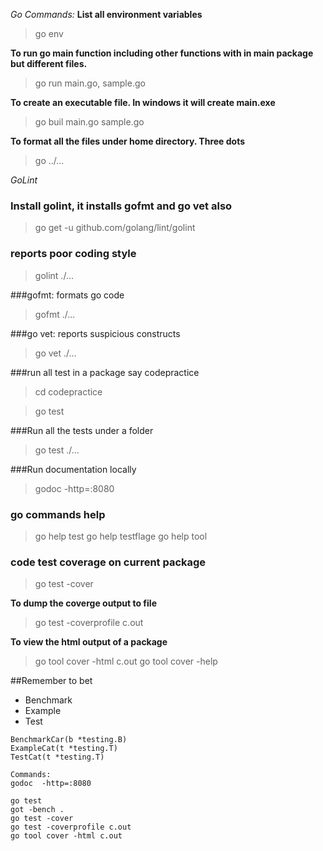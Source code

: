 *Go Commands:*
**List all environment variables**
>go env  

**To run go main function including other functions with in main package but different files.**
>go run main.go, sample.go  

**To create an executable file. In windows it will create main.exe**
>go buil main.go sample.go 

**To format all the files under home directory. Three dots**
>go ../...


*GoLint*
### Install golint, it installs gofmt and go vet also

> go get -u github.com/golang/lint/golint
> 
### reports poor coding style
> golint ./...
> 

###gofmt: formats go code
>gofmt ./...

###go vet: reports suspicious constructs
>go vet ./...

###run all test in a package say codepractice

>cd codepractice 

> go test

###Run all the tests under a folder 
> go test ./...

###Run documentation locally
>godoc -http=:8080

### go commands help 
>go help test
> go help testflage
> go help tool

### code test coverage on current package 
>go test -cover 

**To dump the coverge output to file**
> go test -coverprofile c.out 

**To view the html output of a package**
> go tool cover -html c.out
> go tool cover -help

##Remember to bet
- Benchmark
- Example
- Test

```
BenchmarkCar(b *testing.B)
ExampleCat(t *testing.T)
TestCat(t *testing.T)
```

```
Commands: 
godoc  -http=:8080

go test
got -bench . 
go test -cover 
go test -coverprofile c.out
go tool cover -html c.out 
```

